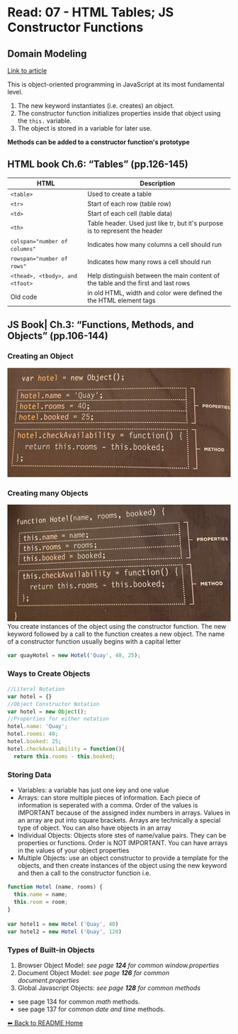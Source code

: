 # Read: 07 - HTML Tables; JS Constructor Functions

## Domain Modeling
[Link to article](https://github.com/codefellows/domain_modeling#domain-modeling)

This is object-oriented programming in JavaScript at its most fundamental level.

1. The new keyword instantiates (i.e. creates) an object.
1. The constructor function initializes properties inside that object using the `this.` variable.
1. The object is stored in a variable for later use.

**Methods can be added to a constructor function's prototype**


## HTML book Ch.6: “Tables” (pp.126-145)

HTML | Description
-----|-----
`<table>` | Used to create a table
`<tr>` | Start of each row (table row)
`<td>` | Start of each cell (table data)
`<th>` | Table header. Used just like tr, but it's purpose is to represent the header
`colspan="number of columns"`  | Indicates how many columns a cell should run
`rowspan="number of rows"` | Indicates how many rows a cell should run
`<thead>, <tbody>, and <tfoot>` | Help distinguish between the main content of the table and the first and last rows
Old code | in old HTML, width and color were defined the the HTML element tags

## JS Book| Ch.3: “Functions, Methods, and Objects” (pp.106-144)

### Creating an Object
![Objects](images/IMG_7247.jpeg)
### Creating many Objects
![Objects](images/IMG_7248.jpeg)
You create instances of the object using the constructor function. The new keyword followed by a call to the function creates a new object. The name of a constructor function usually begins with a capital letter
```javascript
var quayHotel = new Hotel('Quay', 40, 25);
```
### Ways to Create Objects
```javascript
//Literal Notation
var hotel = {}
//Object Constructor Notation
var hotel = new Object();
//Properties for either notation
hotel.name: 'Quay';
hotel.rooms: 40;
hotel.booked: 25;
hotel.checkAvailability = function(){
  return this.rooms - this.booked;
```
### Storing Data
* Variables: a variable has just one key and one value
* Arrays: can store multiple pieces of information. Each piece of information is seperated with a comma. Order of the values is IMPORTANT because of the assigned index numbers in arrays. Values in an array are put into square brackets. Arrays are technically a special type of object. You can also have objects in an array
* Individual Objects: Objects store stes of name/value pairs. They can be properties or functions. Order is NOT IMPORTANT. You can have arrays in the values of your object properties
* Multiple Objects: use an object constructor to provide a template for the objects, and then create instances of the object using the new keyword and then a call to the constructor function i.e.
```javascript
function Hotel (name, rooms) {
  this.name = name;
  this.room = room;
}

var hotel1 = new Hotel ('Quay', 40)
var hotel2 = new Hotel ('Quay', 120)
```
### Types of Built-in Objects
1. Browser Object Model: *see page **124** for common window.properties*
2. Document Object Model: *see page **126** for common document.properties*
3. Global Javascript Objects: *see page **128** for common methods* 
  * see page 134 for common *math* methods. 
  * see page 137 for common *date and time* methods. 

[⬅ Back to README Home](README.md)
